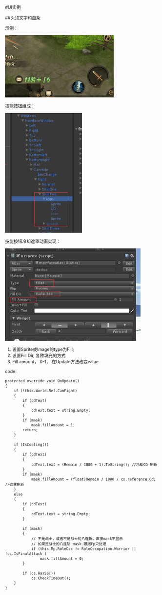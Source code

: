 #UI实例

##头顶文字和血条

示例：

![](./img/skill.gif)

技能按钮组成：

![](./img/skill1.png)

技能按钮冷却遮罩动画实现：

![](./img/skill2.png)

1. 设置Sprite或Image的type为Fill;
2. 设置Fill Dir, 各种填充的方式
3. Fill amount， 0-1， 在Update方法改变value

code:

    protected override void OnUpdate()
    {
        if (!this.World.Ref.CanFight)
        {
            if (cdText)
            {
                cdText.text = string.Empty;
            }
            if (mask)
                mask.fillAmount = 1;
            return;
        }

        if (IsCooling())
        {
            if (cdText)
            {
                cdText.text = (Remain / 1000 + 1).ToString(); //冷却CD 刷新
            }
            if (mask)
                mask.fillAmount = (float)Remain / 1000 / cs.reference.Cd; //遮罩刷新
        }
        else
        {
            if (cdText)
            {
                cdText.text = string.Empty;
            }

            if (mask)
            {
                // 不是战士，或者不是战士的八连斩，直接mask不显示
                // 如果是战士的八连斩 mask 跟据Fp只处理
                if (this.Mp.RoleOcc != RoleOccupation.Warrior || !cs.IsFinalAttack )
                    mask.fillAmount = 0;
            }
            
            if (cs.HasSS())
                cs.CheckTimeOut();
        }
    }